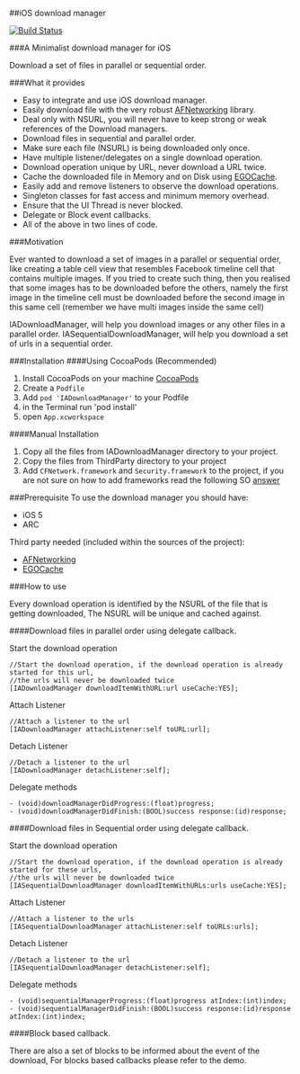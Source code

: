 ##iOS download manager

[![Build Status](https://travis-ci.org/Infusion-apps/Download-Manager.png?branch=master)](https://travis-ci.org/Infusion-apps/Download-Manager)

###A Minimalist download manager for iOS

Download a set of files in parallel or sequential order.

###What it provides
* Easy to integrate and use iOS download manager.
* Easily download file with the very robust [AFNetworking](https://github.com/AFNetworking/AFNetworking) library.
* Deal only with NSURL, you will never have to keep strong or weak references of the Download managers.
* Download files in sequential and parallel order.
* Make sure each file (NSURL) is being downloaded only once.
* Have multiple listener/delegates on a single download operation.
* Download operation unique by URL, never download a URL twice.
* Cache the downloaded file in Memory and on Disk using [EGOCache](https://github.com/enormego/EGOCache).
* Easily add and remove listeners to observe the download operations.
* Singleton classes for fast access and minimum memory overhead.
* Ensure that the UI Thread is never blocked.
* Delegate or Block event callbacks.
* All of the above in two lines of code.

###Motivation 

Ever wanted to download a set of images in a parallel or sequential order, like creating a table cell view that resembles Facebook timeline cell that contains multiple images.
If you tried to create such thing, then you realised that some images has to be downloaded before the others, namely the first image in the timeline cell must be downloaded before the second image in this same cell (remember we have multi images inside the same cell)

IADownloadManager, will help you download images or any other files in a parallel order.
IASequentialDownloadManager, will help you download a set of urls in a sequential order.

###Installation
####Using CocoaPods (Recommended)
1. Install CocoaPods on your machine [CocoaPods](http://cocoapods.org/)
2. Create a `Podfile`
3. Add `pod 'IADownloadManager'` to your Podfile
4. in the Terminal run 'pod install'
5. open `App.xcworkspace`

####Manual Installation
1. Copy all the files from IADownloadManager directory to your project.
2. Copy the files from ThirdParty directory to your project
3. Add `CFNetwork.framework` and `Security.framework` to the project, if you are not sure on how to  add frameworks read the following SO [answer](http://stackoverflow.com/questions/6334966/adding-framework-in-xcode-4)

###Prerequisite 
To use the download manager you should have:

* iOS 5
* ARC

Third party needed (included within the sources of the project):
* [AFNetworking](https://github.com/AFNetworking/AFNetworking)
* [EGOCache](https://github.com/enormego/EGOCache)

###How to use

Every download operation is identified by the NSURL of the file that is getting downloaded,
The NSURL will be unique and cached against.

####Download files in parallel order using delegate callback.

Start the download operation  

	//Start the download operation, if the download operation is already started for this url,
	//the urls will never be downloaded twice
    [IADownloadManager downloadItemWithURL:url useCache:YES];
    
Attach Listener

	//Attach a listener to the url
    [IADownloadManager attachListener:self toURL:url];

Detach Listener    

	//Detach a listener to the url
    [IADownloadManager detachListener:self];
    
Delegate methods

	- (void)downloadManagerDidProgress:(float)progress;
	- (void)downloadManagerDidFinish:(BOOL)success response:(id)response;
	
####Download files in Sequential order using delegate callback.

Start the download operation	

	//Start the download operation, if the download operation is already started for these urls,
	//the urls will never be downloaded twice
    [IASequentialDownloadManager downloadItemWithURLs:urls useCache:YES];
    
Attach Listener

	//Attach a listener to the urls
	[IASequentialDownloadManager attachListener:self toURLs:urls];
    
Detach Listener    

	//Detach a listener to the url
    [IASequentialDownloadManager detachListener:self];
    
Delegate methods

	- (void)sequentialManagerProgress:(float)progress atIndex:(int)index;
	- (void)sequentialManagerDidFinish:(BOOL)success response:(id)response atIndex:(int)index;

####Block based callback.

There are also a set of blocks to be informed about the event of the download, For blocks based callbacks please refer to the demo.
